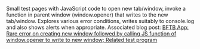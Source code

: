 Small test pages with JavaScript code to open new tab/window, invoke a function in parent window (window.opener) that writes to the new tab/window.
Explores various error conditions, writes suitably to console.log and also shows alerts when appropriate.
Associated blog post: [BFTB App: Rare error on creating new window followed by calling JS function of window.opener to write to new window; Related test program](https://raviswdev.blogspot.com/2024/04/bftb-app-rare-error-on-creating.html)
